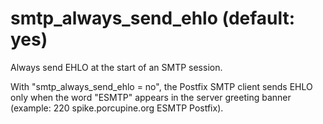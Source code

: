 # smtp_always_send_ehlo (default: yes)

Always send EHLO at the start of an SMTP session.




With "smtp\_always\_send\_ehlo = no", the Postfix SMTP client sends
EHLO only when
the word "ESMTP" appears in the server greeting banner (example:
220 spike.porcupine.org ESMTP Postfix).



